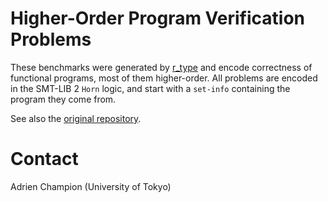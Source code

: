 # Higher-Order Program Verification Problems

These benchmarks were generated by [r_type][rtype] and encode correctness of functional programs, most of them higher-order. All problems are encoded in the SMT-LIB 2 `Horn` logic, and start with a `set-info` containing the program they come from.

See also the [original repository][benchs].

# Contact

Adrien Champion (University of Tokyo)

[rtype]: https://github.com/hopv/r_type (r_type repository on github)
[benchs]: https://github.com/hopv/benchmarks (Original benchmark repository on github)
